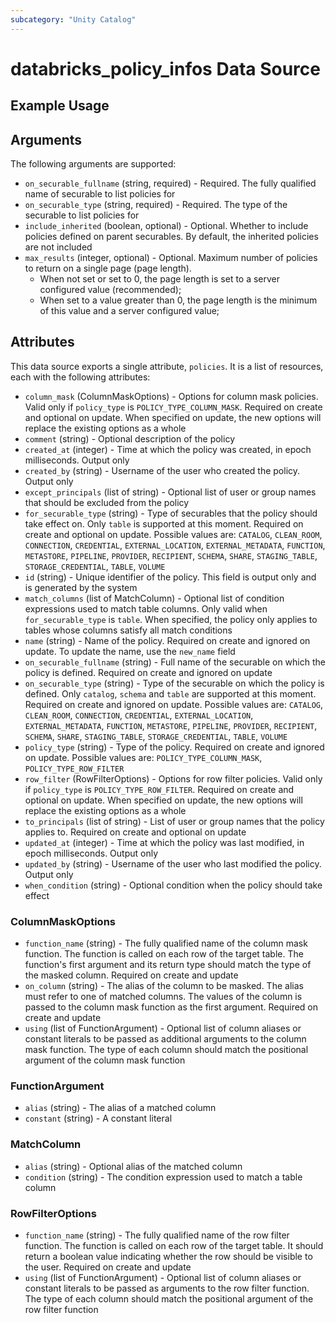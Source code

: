 ```yaml
---
subcategory: "Unity Catalog"
---
```

# databricks_policy_infos Data Source


## Example Usage


## Arguments
The following arguments are supported:
* `on_securable_fullname` (string, required) - Required. The fully qualified name of securable to list policies for
* `on_securable_type` (string, required) - Required. The type of the securable to list policies for
* `include_inherited` (boolean, optional) - Optional. Whether to include policies defined on parent securables.
  By default, the inherited policies are not included
* `max_results` (integer, optional) - Optional.  Maximum number of policies to return on a single page (page length).
  - When not set or set to 0, the page length is set to a server configured value (recommended);
  - When set to a value greater than 0, the page length is the minimum of this value and a server configured value;



## Attributes
This data source exports a single attribute, `policies`. It is a list of resources, each with the following attributes:
* `column_mask` (ColumnMaskOptions) - Options for column mask policies. Valid only if `policy_type` is `POLICY_TYPE_COLUMN_MASK`.
  Required on create and optional on update. When specified on update,
  the new options will replace the existing options as a whole
* `comment` (string) - Optional description of the policy
* `created_at` (integer) - Time at which the policy was created, in epoch milliseconds. Output only
* `created_by` (string) - Username of the user who created the policy. Output only
* `except_principals` (list of string) - Optional list of user or group names that should be excluded from the policy
* `for_securable_type` (string) - Type of securables that the policy should take effect on.
  Only `table` is supported at this moment.
  Required on create and optional on update. Possible values are: `CATALOG`, `CLEAN_ROOM`, `CONNECTION`, `CREDENTIAL`, `EXTERNAL_LOCATION`, `EXTERNAL_METADATA`, `FUNCTION`, `METASTORE`, `PIPELINE`, `PROVIDER`, `RECIPIENT`, `SCHEMA`, `SHARE`, `STAGING_TABLE`, `STORAGE_CREDENTIAL`, `TABLE`, `VOLUME`
* `id` (string) - Unique identifier of the policy. This field is output only and is generated by the system
* `match_columns` (list of MatchColumn) - Optional list of condition expressions used to match table columns.
  Only valid when `for_securable_type` is `table`.
  When specified, the policy only applies to tables whose columns satisfy all match conditions
* `name` (string) - Name of the policy. Required on create and ignored on update.
  To update the name, use the `new_name` field
* `on_securable_fullname` (string) - Full name of the securable on which the policy is defined.
  Required on create and ignored on update
* `on_securable_type` (string) - Type of the securable on which the policy is defined.
  Only `catalog`, `schema` and `table` are supported at this moment.
  Required on create and ignored on update. Possible values are: `CATALOG`, `CLEAN_ROOM`, `CONNECTION`, `CREDENTIAL`, `EXTERNAL_LOCATION`, `EXTERNAL_METADATA`, `FUNCTION`, `METASTORE`, `PIPELINE`, `PROVIDER`, `RECIPIENT`, `SCHEMA`, `SHARE`, `STAGING_TABLE`, `STORAGE_CREDENTIAL`, `TABLE`, `VOLUME`
* `policy_type` (string) - Type of the policy. Required on create and ignored on update. Possible values are: `POLICY_TYPE_COLUMN_MASK`, `POLICY_TYPE_ROW_FILTER`
* `row_filter` (RowFilterOptions) - Options for row filter policies. Valid only if `policy_type` is `POLICY_TYPE_ROW_FILTER`.
  Required on create and optional on update. When specified on update,
  the new options will replace the existing options as a whole
* `to_principals` (list of string) - List of user or group names that the policy applies to.
  Required on create and optional on update
* `updated_at` (integer) - Time at which the policy was last modified, in epoch milliseconds. Output only
* `updated_by` (string) - Username of the user who last modified the policy. Output only
* `when_condition` (string) - Optional condition when the policy should take effect

### ColumnMaskOptions
* `function_name` (string) - The fully qualified name of the column mask function.
  The function is called on each row of the target table.
  The function's first argument and its return type should match the type of the masked column.
  Required on create and update
* `on_column` (string) - The alias of the column to be masked. The alias must refer to one of matched columns.
  The values of the column is passed to the column mask function as the first argument.
  Required on create and update
* `using` (list of FunctionArgument) - Optional list of column aliases or constant literals to be passed as additional arguments to the column mask function.
  The type of each column should match the positional argument of the column mask function

### FunctionArgument
* `alias` (string) - The alias of a matched column
* `constant` (string) - A constant literal

### MatchColumn
* `alias` (string) - Optional alias of the matched column
* `condition` (string) - The condition expression used to match a table column

### RowFilterOptions
* `function_name` (string) - The fully qualified name of the row filter function.
  The function is called on each row of the target table. It should return a boolean value
  indicating whether the row should be visible to the user.
  Required on create and update
* `using` (list of FunctionArgument) - Optional list of column aliases or constant literals to be passed as arguments to the row filter function.
  The type of each column should match the positional argument of the row filter function
